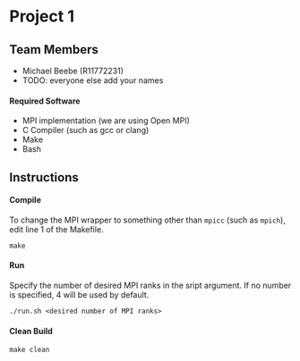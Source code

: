 # Project 1
## Team Members
- Michael Beebe (R11772231)
- TODO: everyone else add your names

#### Required Software
- MPI implementation (we are using Open MPI)
- C Compiler (such as gcc or clang)
- Make
- Bash


## Instructions
#### Compile
To change the MPI wrapper to something other than `mpicc` (such as `mpich`), edit line 1 of the Makefile.
```
make
```

#### Run
Specify the number of desired MPI ranks in the sript argument. If no number is specified, 4 will be used by default.
```
./run.sh <desired number of MPI ranks>
```

#### Clean Build
```
make clean
```